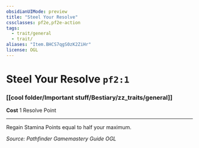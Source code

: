 ```yaml
---
obsidianUIMode: preview
title: "Steel Your Resolve"
cssclasses: pf2e,pf2e-action
tags:
  - trait/general
  - trait/
aliases: "Item.BHCS7qgS0zK2ZiHr"
license: OGL
---
```

# Steel Your Resolve `pf2:1`

### [[cool folder/Important stuff/Bestiary/zz_traits/general]]






**Cost** 1 Resolve Point

* * *

Regain Stamina Points equal to half your maximum.

*Source: Pathfinder Gamemastery Guide*
*OGL*